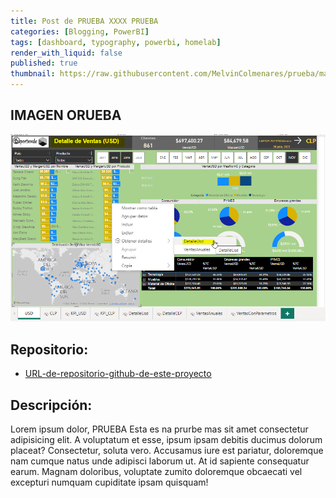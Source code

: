 ```yaml
---
title: Post de PRUEBA XXXX PRUEBA
categories: [Blogging, PowerBI]
tags: [dashboard, typography, powerbi, homelab]
render_with_liquid: false
published: true
thumbnail: https://raw.githubusercontent.com/MelvinColmenares/prueba/main/_PFINAL_IMAGENES/MAPA_DETALLE_USD.png
---
```

## IMAGEN ORUEBA
  ![My helpful screenshot](https://raw.githubusercontent.com/MelvinColmenares/prueba/main/_PFINAL_IMAGENES/MAPA_DETALLE_USD.png)
## Repositorio:
- [URL-de-repositorio-github-de-este-proyecto](https://github.com/MelvinColmenares/prueba)

## Descripción:
Lorem ipsum dolor, PRUEBA  Esta es na prurbe mas sit amet consectetur adipisicing elit. A voluptatum et esse, ipsum ipsam debitis ducimus dolorum placeat? Consectetur, soluta vero. Accusamus iure est pariatur, doloremque nam cumque natus unde adipisci laborum ut. At id sapiente consequatur earum. Magnam doloribus, voluptate zumito doloremque obcaecati vel excepturi numquam cupiditate ipsam quisquam!

